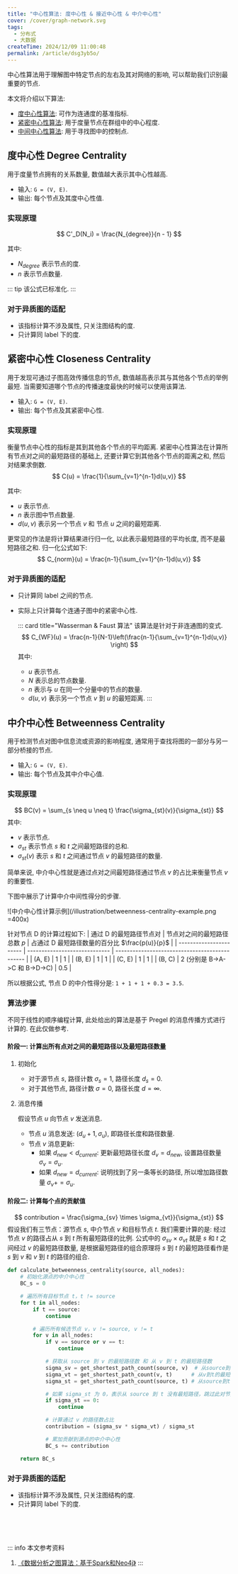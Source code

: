 ```yaml
---
title: "中心性算法: 度中心性 & 接近中心性 & 中介中心性"
cover: /cover/graph-network.svg
tags:
  - 分布式
  - 大数据
createTime: 2024/12/09 11:00:48
permalink: /article/dsg3yb5o/
---
```

中心性算法用于理解图中特定节点的左右及其对网络的影响, 可以帮助我们识别最重要的节点.
<!-- more -->

本文将介绍以下算法:
- [度中心性算法](/article/dsg3yb5o/#度中心性-degree-centrality): 可作为连通度的基准指标.
- [紧密中心性算法](/article/dsg3yb5o/#紧密中心性-closeness-centrality): 用于度量节点在群组中的中心程度.
- [中间中心性算法](/article/dsg3yb5o/#中介中心性-betweenness-centrality): 用于寻找图中的控制点.

## 度中心性 Degree Centrality
用于度量节点拥有的关系数量, 数值越大表示其中心性越高.
- 输入: `G = (V, E)`.
- 输出: 每个节点及其度中心性值.

### 实现原理
$$
C'_D(N_i) = \frac{N_{degree}}{n - 1}
$$

其中:
- $N_{degree}$ 表示节点的度.
- $n$ 表示节点数量.

::: tip 该公式已标准化.
:::

### 对于异质图的适配
- 该指标计算不涉及属性, 只关注图结构的度.
- 只计算同 label 下的度.


## 紧密中心性 Closeness Centrality
用于发现可通过子图高效传播信息的节点, 数值越高表示其与其他各个节点的举例最短. 当需要知道哪个节点的传播速度最快的时候可以使用该算法.
- 输入: `G = (V, E)`.
- 输出: 每个节点及其紧密中心性.

### 实现原理
衡量节点中心性的指标是其到其他各个节点的平均距离. 紧密中心性算法在计算所有节点对之间的最短路径的基础上, 还要计算它到其他各个节点的距离之和, 然后对结果求倒数.
$$
C(u) = \frac{1}{\sum_{v=1}^{n-1}d(u,v)}
$$

其中:
- $u$ 表示节点.
- $n$ 表示图中节点数量.
- $d(u,v)$ 表示另一个节点 $v$ 和 节点 $u$ 之间的最短距离.

更常见的作法是将计算结果进行归一化, 以此表示最短路径的平均长度, 而不是最短路径之和. 归一化公式如下:
$$
C_{norm}(u) = \frac{n-1}{\sum_{v=1}^{n-1}d(u,v)}
$$

### 对于异质图的适配
- 只计算同 label 之间的节点.
- 实际上只计算每个连通子图中的紧密中心性.
  
    ::: card title="Wasserman & Faust 算法"
    该算法是针对于非连通图的变式.
    $$
    C_{WF}(u) = \frac{n-1}{N-1}\left(\frac{n-1}{\sum_{v=1}^{n-1}d(u,v)} \right)
    $$
    其中:
    - $u$ 表示节点.
    - $N$ 表示总的节点数量.
    - $n$ 表示与 $u$ 在同一个分量中的节点的数量.
    - $d(u, v)$ 表示另一个节点 $v$ 到 $u$ 的最短距离.
    :::


## 中介中心性 Betweenness Centrality
用于检测节点对图中信息流或资源的影响程度, 通常用于查找将图的一部分与另一部分桥接的节点.
- 输入: `G = (V, E)`.
- 输出: 每个节点及其中介中心值.

### 实现原理
$$
BC(v) = \sum_{s \neq u \neq t} \frac{\sigma_{st}(v)}{\sigma_{st}}
$$
其中:

- $v$ 表示节点.
- $\sigma_{st}$ 表示节点 $s$ 和 $t$ 之间最短路径的总和.
- $\sigma_{st}(v)$ 表示 $s$ 和 $t$ 之间通过节点 $v$ 的最短路径的数量.

简单来说, 中介中心性就是通过点对之间最短路径通过节点 $v$ 的占比来衡量节点 $v$ 的重要性.

下图中展示了计算中介中间性得分的步骤.

![中介中心性计算示例](/illustration/betweenness-centrality-example.png =400x)

针对节点 D 的计算过程如下:
| 通过 D 的最短路径节点对 | 节点对之间的最短路径总数 $p$  | 占通过 D 最短路径数量的百分比 $\frac{p(u)}{p}$ |
| ----------------------- | ----------------------------- | ---------------------------------------------- |
| (A, E)                  | 1                             | 1                                              |
| (B, E)                  | 1                             | 1                                              |
| (C, E)                  | 1                             | 1                                              |
| (B, C)                  | 2 (分别是 B->A->C 和 B->D->C) | 0.5                                            |

所以根据公式, 节点 D 的中介性得分是: `1 + 1 + 1 + 0.3 = 3.5`.


### 算法步骤
不同于线性的顺序编程计算, 此处给出的算法是基于 Pregel 的消息传播方式进行计算的. 在此仅做参考.

#### 阶段一: 计算出所有点对之间的最短路径以及最短路径数量
1. 初始化
    - 对于源节点 $s$, 路径计数 $\sigma_s = 1$, 路径长度 $d_s = 0$.
    - 对于其他节点, 路径计数 $\sigma = 0$, 路径长度 $d = \infty$.
2. 消息传播
   
   假设节点 $u$ 向节点 $v$ 发送消息.
   - 节点 $u$ 消息发送: $(d_u +1, \sigma_u)$, 即路径长度和路径数量.
   - 节点 $v$ 消息更新:
     - 如果 $d_{new} < d_{current}$: 更新最短路径长度 $d_v = d_{new}$, 设置路径数量 $\sigma_v=\sigma_u$.
     - 如果 $d_{new} = d_{current}$: 说明找到了另一条等长的路径, 所以增加路径数量 $\sigma_v += \sigma_u$.

#### 阶段二: 计算每个点的贡献值
$$
contribution = \frac{\sigma_{sv} \times \sigma_{vt}}{\sigma_{st}}
$$
假设我们有三节点：源节点 $s$, 中介节点 $v$ 和目标节点 $t$. 我们需要计算的是: 经过节点 $v$ 的路径占从 $s$ 到 $t$ 所有最短路径的比例. 
公式中的 $\sigma_{sv} \times \sigma_{vt}$ 就是 $s$ 和 $t$ 之间经过 $v$ 的最短路径数量, 是根据最短路径的组合原理将 $s$ 到 $t$ 的最短路径看作是 $s$ 到 $v$ 和 $v$ 到 $t$ 的路径的组合.
``` python
def calculate_betweenness_centrality(source, all_nodes):
    # 初始化源点的中介中心性
    BC_s = 0

    # 遍历所有目标节点 t，t != source
    for t in all_nodes:
        if t == source:
            continue

        # 遍历所有候选节点 v，v != source, v != t
        for v in all_nodes:
            if v == source or v == t:
                continue

            # 获取从 source 到 v 的最短路径数 和 从 v 到 t 的最短路径数
            sigma_sv = get_shortest_path_count(source, v)  # 从source到v的最短路径数
            sigma_vt = get_shortest_path_count(v, t)      # 从v到t的最短路径数
            sigma_st = get_shortest_path_count(source, t) # 从source到t的最短路径数

            # 如果 sigma_st 为 0，表示从 source 到 t 没有最短路径，跳过此对节点
            if sigma_st == 0:
                continue

            # 计算通过 v 的路径数占比
            contribution = (sigma_sv * sigma_vt) / sigma_st

            # 累加贡献到源点的中介中心性
            BC_s += contribution

    return BC_s
```

### 对于异质图的适配
- 该指标计算不涉及属性, 只关注图结构的度.
- 只计算同 label 下的度.

<br /><br /><br />

::: info 本文参考资料
1. [《数据分析之图算法：基于Spark和Neo4j》](https://book.douban.com/subject/35217091/)
:::